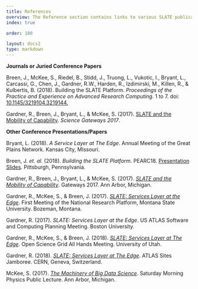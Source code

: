 ```yaml
---
title: References
overview: The Reference section contains links to various SLATE publications and presentations, as well as descriptions to how SLATE fits within the contexts of other major initiatives and design patterns.
index: true

order: 100

layout: docs2
type: markdown
---
```


<strong>Journals or Juried Conference Papers</strong>

<p>Breen, J., McKee, S., Riedel, B., Stidd, J., Truong, L., Vukotic, I., Bryant, L., Carcassi, G., Chen, J., Gardner, R.W., Harden, R., Izdimirski, M., Killen, R., & Kulbertis, B. (2018). Building the SLATE Platform. <i>Proceedings of the Practice and Experience on Advanced Research Computing</i>. 1 to 7. doi: <a href="https://dl.acm.org/citation.cfm?doid=3219104.3219144">10.1145/3219104.3219144.</a></p>

<p>Gardner, R., Breen, J., Bryant, L., & McKee, S. (2017). <a href="https://figshare.com/articles/SLATE_and_the_Mobility_of_Capability/5501269">SLATE and the Mobility of Capability</a>. <i>Science Gateways 2017</i>.</p>

<strong>Other Conference Presentations/Papers</strong>    
  
<p>Bryant, L. (2018). <i>A Service Layer at The Edge</i>. Annual Meeting of the Great Plains Network. Kansas City, MIssouri.</p>

<p>Breen, J. <i>et. al.</i> (2018). <i>Building the SLATE Platform</i>. PEARC18. <a href="https://docs.google.com/presentation/d/13F7BmDZkHi8K2LK_sbRJ8L-Ud-ieE0UbOnJumYLl6oU/edit?usp=sharing">Presentation Slides</a>. Pittsburgh, Pennsylvania.</p>

<p>Gardner, R., Breen, J., Bryant, L., & McKee, S. (2017). <i><a href="https://drive.google.com/file/d/0BzgiYUsbrz2TWHkzNzBlbzJyXzg/view?usp=sharing">SLATE and the Mobility of Capability</a></i>. Gateways 2017. Ann Arbor, Michigan.</p>

<p>Gardner, R., McKee, S., & Breen, J. (2017). <i><a href="https://prp.ucsd.edu/presentations/nrp/S1.5%20Gardner_SLATE%20for%20NRP.pdf/at_download/file">SLATE: Services Layer at the Edge</a></i>. First Meeting of the National Research Platform, Montana State University. Bozeman, Montana.</p>

<p>Gardner, R. (2017). <i>SLATE: Services Layer at the Edge</i>. US ATLAS Software and Computing Planning Meeting. Boston University.</p>

<p>Gardner, R., McKee, S., & Breen, J. (2018). <i><a href="https://indico.fnal.gov/event/15344/session/11/contribution/20/material/slides/0.link">SLATE: Services Layer at The Edge</a></i>. Open Science Grid All Hands Meeting. University of Utah.</p>

<p>Gardner, R. (2018). <i><a href="https://indico.cern.ch/event/692124/contributions/2899900/attachments/1612269/2561495/SLATE_for_ATLAS_Sites_Jamboree.pdf">SLATE: Services Layer at The Edge</a></i>. ATLAS Sites Jamboree. CERN, Geneva, Switzerland.</p>

<p>McKee, S. (2017). <i><a href="https://youtu.be/yPUNcStouj0">The Machinery of Big Data Science</a></i>. Saturday Morning Physics Public Lecture. Ann Arbor, Michigan.</p>
